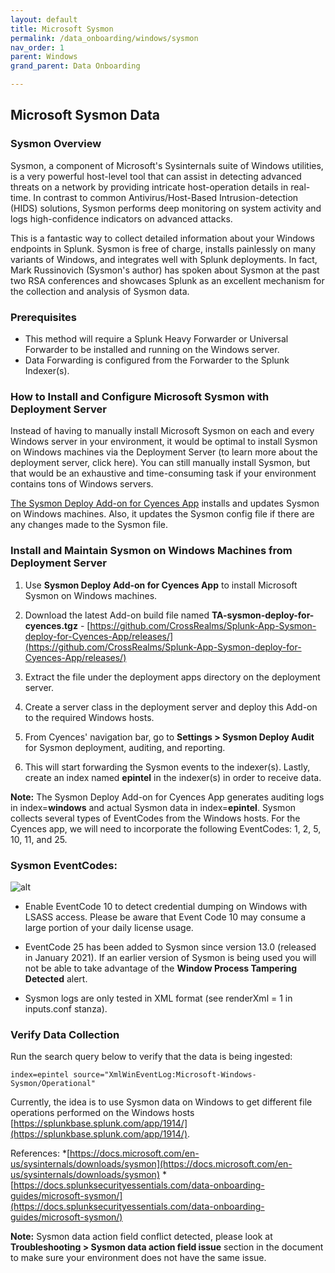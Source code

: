 ```yaml
---
layout: default
title: Microsoft Sysmon 
permalink: /data_onboarding/windows/sysmon
nav_order: 1
parent: Windows
grand_parent: Data Onboarding

---
```


## **Microsoft Sysmon Data**

### Sysmon Overview

Sysmon, a component of Microsoft's Sysinternals suite of Windows utilities, is a very powerful host-level tool that can assist in detecting advanced threats on a network by providing intricate host-operation details in real-time. In contrast to common Antivirus/Host-Based Intrusion-detection (HIDS) solutions, Sysmon performs deep monitoring on system activity and logs high-confidence indicators on advanced attacks. 

This is a fantastic way to collect detailed information about your Windows endpoints in Splunk. Sysmon is free of charge, installs painlessly on many variants of Windows, and integrates well with Splunk deployments. In fact, Mark Russinovich (Sysmon's author) has spoken about Sysmon at the past two RSA conferences and showcases Splunk as an excellent mechanism for the collection and analysis of Sysmon data. 

### Prerequisites 
* This method will require a Splunk Heavy Forwarder or Universal Forwarder to be installed and running on the Windows server. 
* Data Forwarding is configured from the Forwarder to the Splunk Indexer(s). 

### How to Install and Configure Microsoft Sysmon with Deployment Server 

Instead of having to manually install Microsoft Sysmon on each and every Windows server in your environment, it would be optimal to install Sysmon on Windows machines via the Deployment Server (to learn more about the deployment server, click here). You can still manually install Sysmon, but that would be an exhaustive and time-consuming task if your environment contains tons of Windows servers. 

[The Sysmon Deploy Add-on for Cyences App](https://github.com/CrossRealms/Splunk-App-Sysmon-deploy-for-Cyences-App) installs and updates Sysmon on Windows machines. Also, it updates the Sysmon config file if there are any changes made to the Sysmon file. 

### Install and Maintain Sysmon on Windows Machines from Deployment Server 

1. Use **Sysmon Deploy Add-on for Cyences App** to install Microsoft Sysmon on Windows machines. 

2. Download the latest Add-on build file named **TA-sysmon-deploy-for-cyences.tgz** - [https://github.com/CrossRealms/Splunk-App-Sysmon-deploy-for-Cyences-App/releases/](https://github.com/CrossRealms/Splunk-App-Sysmon-deploy-for-Cyences-App/releases/) 

3. Extract the file under the deployment apps directory on the deployment server. 

4. Create a server class in the deployment server and deploy this Add-on to the required Windows hosts. 

5. From Cyences' navigation bar, go to **Settings > Sysmon Deploy Audit** for Sysmon deployment, auditing, and reporting. 

6. This will start forwarding the Sysmon events to the indexer(s). Lastly, create an index named **epintel** in the indexer(s) in order to receive data. 

**Note:** The Sysmon Deploy Add-on for Cyences App generates auditing logs in index=**windows** and actual Sysmon data in index=**epintel**. Sysmon collects several types of EventCodes from the Windows hosts. For the Cyences app, we will need to incorporate the following EventCodes: 1, 2, 5, 10, 11, and 25. 

### Sysmon EventCodes:

![alt](/assets/sysmon_event_codes.png)

* Enable EventCode 10 to detect credential dumping on Windows with LSASS access. Please be aware that Event Code 10 may consume a large portion of your daily license usage. 

* EventCode 25 has been added to Sysmon since version 13.0 (released in January 2021). If an earlier version of Sysmon is being used you will not be able to take advantage of the **Window Process Tampering Detected** alert. 

* Sysmon logs are only tested in XML format (see renderXml = 1 in inputs.conf stanza). 

### Verify Data Collection 

Run the search query below to verify that the data is being ingested:

    index=epintel source="XmlWinEventLog:Microsoft-Windows-Sysmon/Operational"

Currently, the idea is to use Sysmon data on Windows to get different file operations performed on the Windows hosts [https://splunkbase.splunk.com/app/1914/](https://splunkbase.splunk.com/app/1914/). 

References: 
*[https://docs.microsoft.com/en-us/sysinternals/downloads/sysmon](https://docs.microsoft.com/en-us/sysinternals/downloads/sysmon) 
*[https://docs.splunksecurityessentials.com/data-onboarding-guides/microsoft-sysmon/](https://docs.splunksecurityessentials.com/data-onboarding-guides/microsoft-sysmon/) 

**Note:** Sysmon data action field conflict detected, please look at **Troubleshooting > Sysmon data action field issue** section in the document to make sure your environment does not have the same issue.